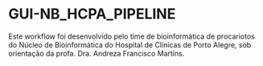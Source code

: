 # GUI-NB_HCPA_PIPELINE
Este workflow foi desenvolvido pelo time de bioinformática de procariotos do Núcleo de Bioinformática do Hospital de Clínicas de Porto Alegre, sob orientação da profa. Dra. Andreza Francisco Martins.
